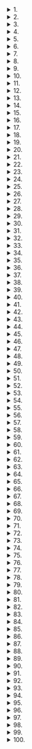 





<details>
<summary>
1.<b></b>
</summary>
</details>


<details>
<summary>
2.<b></b>
</summary>
</details>


<details>
<summary>
3.<b></b>
</summary>
</details>


<details>
<summary>
4.<b></b>
</summary>
</details>

<details>
<summary>
5.<b></b>
</summary>
</details>


<details>
<summary>
6.<b></b>
</summary>
</details>


<details>
<summary>
7.<b></b>
</summary>
</details>


<details>
<summary>
8.<b></b>
</summary>
</details>


<details>
<summary>
9.<b></b>
</summary>
</details>


<details>
<summary>
10.<b></b>
</summary>
</details>


<details>
<summary>
11.<b></b>
</summary>
</details>

<details>
<summary>
12.<b></b>
</summary>
</details>

<details>
<summary>
13.<b></b>
</summary>
</details>


<details>
<summary>
14.<b></b>
</summary>
</details>


<details>
<summary>
15.<b></b>
</summary>
</details>

<details>
<summary>
16.<b></b>
</summary>
</details>


<details>
<summary>
17.<b></b>
</summary>
</details>


<details>
<summary>
18.<b></b>
</summary>
</details>


<details>
<summary>
19.<b></b>
</summary>
</details>


<details>
<summary>
20.<b></b>
</summary>
</details>


<details>
<summary>
21.<b></b>
</summary>
</details>


<details>
<summary>
22.<b></b>
</summary>
</details>



<details>
<summary>
23.<b></b>
</summary>
</details>


<details>
<summary>
24.<b></b>
</summary>
</details>


<details>
<summary>
25.<b></b>
</summary>
</details>


<details>
<summary>
26.<b></b>
</summary>
</details>


<details>
<summary>
27.<b></b>
</summary>
</details>


<details>
<summary>
28.<b></b>
</summary>
</details>


<details>
<summary>
29.<b></b>
</summary>
</details>


<details>
<summary>
30.<b></b>
</summary>
</details>


<details>
<summary>
31.<b></b>
</summary>
</details>


<details>
<summary>
32.<b></b>
</summary>
</details>


<details>
<summary>
33.<b></b>
</summary>
</details>



<details>
<summary>
34.<b></b>
</summary>
</details>


<details>
<summary>
35.<b></b>
</summary>
</details>

<details>
<summary>
36.<b></b>
</summary>
</details>


<details>
<summary>
37.<b></b>
</summary>
</details>



<details>
<summary>
38.<b></b>
</summary>
</details>


<details>
<summary>
39.<b></b>
</summary>
</details>


<details>
<summary>
40.<b></b>
</summary>
</details>


<details>
<summary>
41.<b></b>
</summary>
</details>


<details>
<summary>
42.<b></b>
</summary>
</details>


<details>
<summary>
43.<b></b>
</summary>
</details>


<details>
<summary>
44.<b></b>
</summary>
</details>


<details>
<summary>
45.<b></b>
</summary>
</details>


<details>
<summary>
46.<b></b>
</summary>
</details>


<details>
<summary>
47.<b></b>
</summary>
</details>


<details>
<summary>
48.<b></b>
</summary>
</details>


<details>
<summary>
49.<b></b>
</summary>
</details>


<details>
<summary>
50.<b></b>
</summary>
</details>


<details>
<summary>
51.<b></b>
</summary>
</details>


<details>
<summary>
52.<b></b>
</summary>
</details>


<details>
<summary>
53.<b></b>
</summary>
</details>



<details>
<summary>
54.<b></b>
</summary>
</details>



<details>
<summary>
55.<b></b>
</summary>
</details>

<details>
<summary>
56.<b></b>
</summary>
</details>


<details>
<summary>
57.<b></b>
</summary>
</details>


<details>
<summary>
58.<b></b>
</summary>
</details>


<details>
<summary>
59.<b></b>
</summary>
</details>


<details>
<summary>
60.<b></b>
</summary>
</details>


<details>
<summary>
61.<b></b>
</summary>
</details>


<details>
<summary>
62.<b></b>
</summary>
</details>


<details>
<summary>
63.<b></b>
</summary>
</details>


<details>
<summary>
64.<b></b>
</summary>
</details>


<details>
<summary>
65.<b></b>
</summary>
</details>


<details>
<summary>
66.<b></b>
</summary>
</details>


<details>
<summary>
67.<b></b>
</summary>
</details>


<details>
<summary>
68.<b></b>
</summary>
</details>


<details>
<summary>
69.<b></b>
</summary>
</details>



<details>
<summary>
70.<b></b>
</summary>
</details>





<details>
<summary>
71.<b></b>
</summary>
</details>



<details>
<summary>
72.<b></b>
</summary>
</details>


<details>
<summary>
73.<b></b>
</summary>
</details>


<details>
<summary>
74.<b></b>
</summary>
</details>


<details>
<summary>
75.<b></b>
</summary>
</details>


<details>
<summary>
76.<b></b>
</summary>
</details>


<details>
<summary>
77.<b></b>
</summary>
</details>


<details>
<summary>
78.<b></b>
</summary>
</details>


<details>
<summary>
79.<b></b>
</summary>
</details>


<details>
<summary>
80.<b></b>
</summary>
</details>


<details>
<summary>
81.<b></b>
</summary>
</details>


<details>
<summary>
82.<b></b>
</summary>
</details>


<details>
<summary>
83.<b></b>
</summary>
</details>


<details>
<summary>
84.<b></b>
</summary>
</details>



<details>
<summary>
85.<b></b>
</summary>
</details>



<details>
<summary>
86.<b></b>
</summary>
</details>


<details>
<summary>
87.<b></b>
</summary>
</details>


<details>
<summary>
88.<b></b>
</summary>
</details>


<details>
<summary>
89.<b></b>
</summary>
</details>

<details>
<summary>
90.<b></b>
</summary>
</details>


<details>
<summary>
91.<b></b>
</summary>
</details>


<details>
<summary>
92.<b></b>
</summary>
</details>


<details>
<summary>
93.<b></b>
</summary>
</details>


<details>
<summary>
94.<b></b>
</summary>
</details>


<details>
<summary>
95.<b></b>
</summary>
</details>


<details>
<summary>
96.<b></b>
</summary>
</details>


<details>
<summary>
97.<b></b>
</summary>
</details>


<details>
<summary>
98.<b></b>
</summary>
</details>

<details>
<summary>
99.<b></b>
</summary>
</details>

<details>
<summary>
100.<b></b>
</summary>
</details>